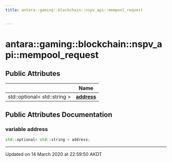 ```yaml
---
title: antara::gaming::blockchain::nspv_api::mempool_request


---
```


# antara::gaming::blockchain::nspv_api::mempool_request

















## Public Attributes

|                | Name           |
| -------------- | -------------- |
| std::optional< std::string > | **[address](Classes/structantara_1_1gaming_1_1blockchain_1_1nspv__api_1_1mempool__request.md#variable-address)**  |












## Public Attributes Documentation

### variable address

```cpp
std::optional< std::string > address;
```
































-------------------------------

Updated on 14 March 2020 at 22:59:50 AKDT